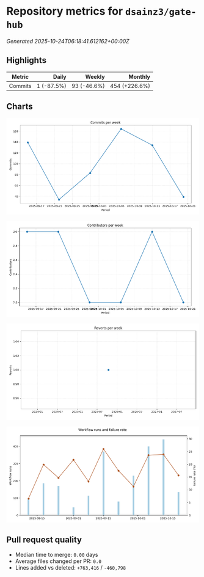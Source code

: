 # Repository metrics for `dsainz3/gate-hub`

_Generated 2025-10-24T06:18:41.612162+00:00Z_

## Highlights

| Metric | Daily | Weekly | Monthly |
| --- | ---: | ---: | ---: |
| Commits | 1 (-87.5%) | 93 (-46.6%) | 454 (+226.6%) |

## Charts

![Commits per week](./commits_per_week.png)

![Contributors per week](./contributors_per_week.png)

![Reverts per week](./reverts_per_week.png)

![CI health](./ci_failure_rate.png)

## Pull request quality

* Median time to merge: `0.00` days
* Average files changed per PR: `0.0`
* Lines added vs deleted: `+763,416` / `-460,798`